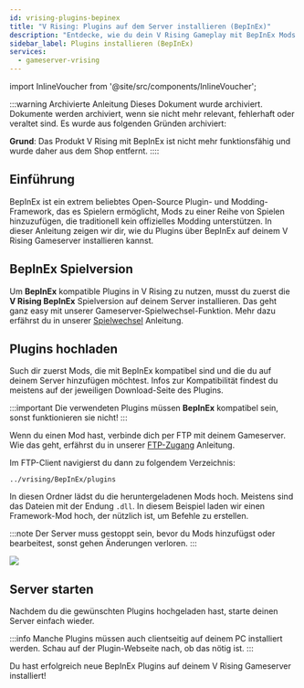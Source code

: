 ```yaml
---
id: vrising-plugins-bepinex
title: "V Rising: Plugins auf dem Server installieren (BepInEx)"
description: "Entdecke, wie du dein V Rising Gameplay mit BepInEx Mods aufpeppen und die Serveranpassung verbessern kannst → Jetzt mehr erfahren"
sidebar_label: Plugins installieren (BepInEx)
services:
  - gameserver-vrising
---
```


import InlineVoucher from '@site/src/components/InlineVoucher';



:::warning Archivierte Anleitung
Dieses Dokument wurde archiviert. Dokumente werden archiviert, wenn sie nicht mehr relevant, fehlerhaft oder veraltet sind. Es wurde aus folgenden Gründen archiviert:

**Grund**: Das Produkt V Rising mit BepInEx ist nicht mehr funktionsfähig und wurde daher aus dem Shop entfernt. 
::::

## Einführung
BepInEx ist ein extrem beliebtes Open-Source Plugin- und Modding-Framework, das es Spielern ermöglicht, Mods zu einer Reihe von Spielen hinzuzufügen, die traditionell kein offizielles Modding unterstützen. In dieser Anleitung zeigen wir dir, wie du Plugins über BepInEx auf deinem V Rising Gameserver installieren kannst.
<InlineVoucher />

## BepInEx Spielversion

Um **BepInEx** kompatible Plugins in V Rising zu nutzen, musst du zuerst die **V Rising BepInEx** Spielversion auf deinem Server installieren. Das geht ganz easy mit unserer Gameserver-Spielwechsel-Funktion. Mehr dazu erfährst du in unserer [Spielwechsel](gameserver-gameswitch.md) Anleitung.

## Plugins hochladen

Such dir zuerst Mods, die mit BepInEx kompatibel sind und die du auf deinem Server hinzufügen möchtest. Infos zur Kompatibilität findest du meistens auf der jeweiligen Download-Seite des Plugins.

:::important
Die verwendeten Plugins müssen **BepInEx** kompatibel sein, sonst funktionieren sie nicht!
:::

Wenn du einen Mod hast, verbinde dich per FTP mit deinem Gameserver. Wie das geht, erfährst du in unserer [FTP-Zugang](gameserver-ftpaccess.md) Anleitung.

Im FTP-Client navigierst du dann zu folgendem Verzeichnis:
```
../vrising/BepInEx/plugins
```

In diesen Ordner lädst du die heruntergeladenen Mods hoch. Meistens sind das Dateien mit der Endung `.dll`. In diesem Beispiel laden wir einen Framework-Mod hoch, der nützlich ist, um Befehle zu erstellen.

:::note
Der Server muss gestoppt sein, bevor du Mods hinzufügst oder bearbeitest, sonst gehen Änderungen verloren.
:::

![](https://screensaver01.zap-hosting.com/index.php/s/9xkrPmPMp7YZYWQ/preview)

## Server starten

Nachdem du die gewünschten Plugins hochgeladen hast, starte deinen Server einfach wieder.

:::info
Manche Plugins müssen auch clientseitig auf deinem PC installiert werden. Schau auf der Plugin-Webseite nach, ob das nötig ist.
:::

Du hast erfolgreich neue BepInEx Plugins auf deinem V Rising Gameserver installiert!

<InlineVoucher />